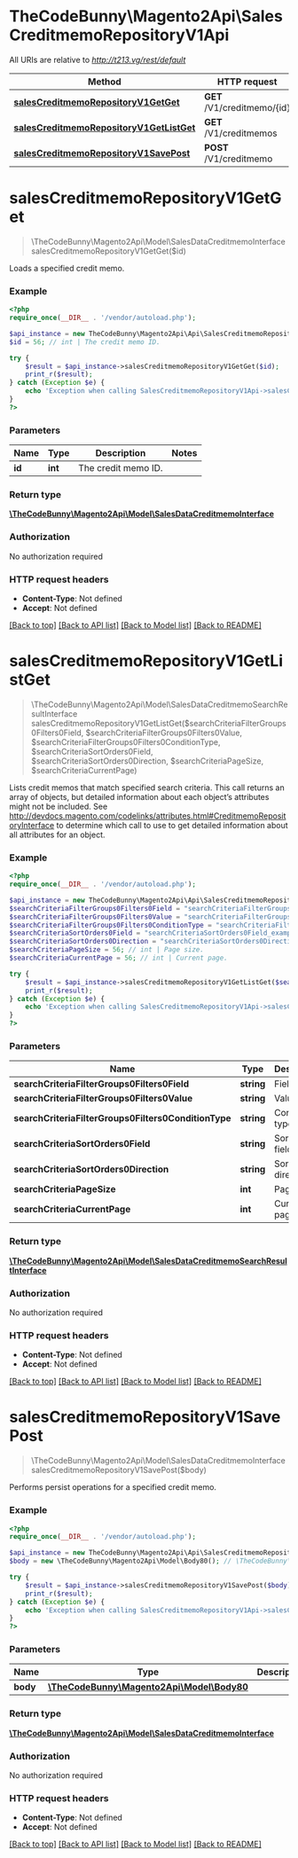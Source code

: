 # TheCodeBunny\Magento2Api\SalesCreditmemoRepositoryV1Api

All URIs are relative to *http://t213.vg/rest/default*

Method | HTTP request | Description
------------- | ------------- | -------------
[**salesCreditmemoRepositoryV1GetGet**](SalesCreditmemoRepositoryV1Api.md#salesCreditmemoRepositoryV1GetGet) | **GET** /V1/creditmemo/{id} | 
[**salesCreditmemoRepositoryV1GetListGet**](SalesCreditmemoRepositoryV1Api.md#salesCreditmemoRepositoryV1GetListGet) | **GET** /V1/creditmemos | 
[**salesCreditmemoRepositoryV1SavePost**](SalesCreditmemoRepositoryV1Api.md#salesCreditmemoRepositoryV1SavePost) | **POST** /V1/creditmemo | 


# **salesCreditmemoRepositoryV1GetGet**
> \TheCodeBunny\Magento2Api\Model\SalesDataCreditmemoInterface salesCreditmemoRepositoryV1GetGet($id)



Loads a specified credit memo.

### Example
```php
<?php
require_once(__DIR__ . '/vendor/autoload.php');

$api_instance = new TheCodeBunny\Magento2Api\Api\SalesCreditmemoRepositoryV1Api();
$id = 56; // int | The credit memo ID.

try {
    $result = $api_instance->salesCreditmemoRepositoryV1GetGet($id);
    print_r($result);
} catch (Exception $e) {
    echo 'Exception when calling SalesCreditmemoRepositoryV1Api->salesCreditmemoRepositoryV1GetGet: ', $e->getMessage(), PHP_EOL;
}
?>
```

### Parameters

Name | Type | Description  | Notes
------------- | ------------- | ------------- | -------------
 **id** | **int**| The credit memo ID. |

### Return type

[**\TheCodeBunny\Magento2Api\Model\SalesDataCreditmemoInterface**](../Model/SalesDataCreditmemoInterface.md)

### Authorization

No authorization required

### HTTP request headers

 - **Content-Type**: Not defined
 - **Accept**: Not defined

[[Back to top]](#) [[Back to API list]](../../README.md#documentation-for-api-endpoints) [[Back to Model list]](../../README.md#documentation-for-models) [[Back to README]](../../README.md)

# **salesCreditmemoRepositoryV1GetListGet**
> \TheCodeBunny\Magento2Api\Model\SalesDataCreditmemoSearchResultInterface salesCreditmemoRepositoryV1GetListGet($searchCriteriaFilterGroups0Filters0Field, $searchCriteriaFilterGroups0Filters0Value, $searchCriteriaFilterGroups0Filters0ConditionType, $searchCriteriaSortOrders0Field, $searchCriteriaSortOrders0Direction, $searchCriteriaPageSize, $searchCriteriaCurrentPage)



Lists credit memos that match specified search criteria. This call returns an array of objects, but detailed information about each object’s attributes might not be included. See http://devdocs.magento.com/codelinks/attributes.html#CreditmemoRepositoryInterface to determine which call to use to get detailed information about all attributes for an object.

### Example
```php
<?php
require_once(__DIR__ . '/vendor/autoload.php');

$api_instance = new TheCodeBunny\Magento2Api\Api\SalesCreditmemoRepositoryV1Api();
$searchCriteriaFilterGroups0Filters0Field = "searchCriteriaFilterGroups0Filters0Field_example"; // string | Field
$searchCriteriaFilterGroups0Filters0Value = "searchCriteriaFilterGroups0Filters0Value_example"; // string | Value
$searchCriteriaFilterGroups0Filters0ConditionType = "searchCriteriaFilterGroups0Filters0ConditionType_example"; // string | Condition type
$searchCriteriaSortOrders0Field = "searchCriteriaSortOrders0Field_example"; // string | Sorting field.
$searchCriteriaSortOrders0Direction = "searchCriteriaSortOrders0Direction_example"; // string | Sorting direction.
$searchCriteriaPageSize = 56; // int | Page size.
$searchCriteriaCurrentPage = 56; // int | Current page.

try {
    $result = $api_instance->salesCreditmemoRepositoryV1GetListGet($searchCriteriaFilterGroups0Filters0Field, $searchCriteriaFilterGroups0Filters0Value, $searchCriteriaFilterGroups0Filters0ConditionType, $searchCriteriaSortOrders0Field, $searchCriteriaSortOrders0Direction, $searchCriteriaPageSize, $searchCriteriaCurrentPage);
    print_r($result);
} catch (Exception $e) {
    echo 'Exception when calling SalesCreditmemoRepositoryV1Api->salesCreditmemoRepositoryV1GetListGet: ', $e->getMessage(), PHP_EOL;
}
?>
```

### Parameters

Name | Type | Description  | Notes
------------- | ------------- | ------------- | -------------
 **searchCriteriaFilterGroups0Filters0Field** | **string**| Field | [optional]
 **searchCriteriaFilterGroups0Filters0Value** | **string**| Value | [optional]
 **searchCriteriaFilterGroups0Filters0ConditionType** | **string**| Condition type | [optional]
 **searchCriteriaSortOrders0Field** | **string**| Sorting field. | [optional]
 **searchCriteriaSortOrders0Direction** | **string**| Sorting direction. | [optional]
 **searchCriteriaPageSize** | **int**| Page size. | [optional]
 **searchCriteriaCurrentPage** | **int**| Current page. | [optional]

### Return type

[**\TheCodeBunny\Magento2Api\Model\SalesDataCreditmemoSearchResultInterface**](../Model/SalesDataCreditmemoSearchResultInterface.md)

### Authorization

No authorization required

### HTTP request headers

 - **Content-Type**: Not defined
 - **Accept**: Not defined

[[Back to top]](#) [[Back to API list]](../../README.md#documentation-for-api-endpoints) [[Back to Model list]](../../README.md#documentation-for-models) [[Back to README]](../../README.md)

# **salesCreditmemoRepositoryV1SavePost**
> \TheCodeBunny\Magento2Api\Model\SalesDataCreditmemoInterface salesCreditmemoRepositoryV1SavePost($body)



Performs persist operations for a specified credit memo.

### Example
```php
<?php
require_once(__DIR__ . '/vendor/autoload.php');

$api_instance = new TheCodeBunny\Magento2Api\Api\SalesCreditmemoRepositoryV1Api();
$body = new \TheCodeBunny\Magento2Api\Model\Body80(); // \TheCodeBunny\Magento2Api\Model\Body80 | 

try {
    $result = $api_instance->salesCreditmemoRepositoryV1SavePost($body);
    print_r($result);
} catch (Exception $e) {
    echo 'Exception when calling SalesCreditmemoRepositoryV1Api->salesCreditmemoRepositoryV1SavePost: ', $e->getMessage(), PHP_EOL;
}
?>
```

### Parameters

Name | Type | Description  | Notes
------------- | ------------- | ------------- | -------------
 **body** | [**\TheCodeBunny\Magento2Api\Model\Body80**](../Model/\TheCodeBunny\Magento2Api\Model\Body80.md)|  | [optional]

### Return type

[**\TheCodeBunny\Magento2Api\Model\SalesDataCreditmemoInterface**](../Model/SalesDataCreditmemoInterface.md)

### Authorization

No authorization required

### HTTP request headers

 - **Content-Type**: Not defined
 - **Accept**: Not defined

[[Back to top]](#) [[Back to API list]](../../README.md#documentation-for-api-endpoints) [[Back to Model list]](../../README.md#documentation-for-models) [[Back to README]](../../README.md)

